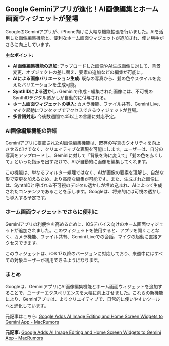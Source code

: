 ## Google Geminiアプリが進化！AI画像編集とホーム画面ウィジェットが登場

GoogleのGeminiアプリが、iPhone向けに大幅な機能拡張を行いました。AIを活用した画像編集機能と、便利なホーム画面ウィジェットが追加され、使い勝手がさらに向上しています。

**主なポイント:**

* **AI画像編集機能の追加:** アップロードした画像やAI生成画像に対して、背景変更、オブジェクトの差し替え、要素の追加などの編集が可能に。
* **AIによる画像バリエーション生成:** 既存の写真から、髪の色やスタイルを変えたバリエーションを生成可能。
* **SynthIDによる透かし:** Geminiで作成・編集された画像には、不可視のSynthIDデジタル透かしが自動的に付与される。
* **ホーム画面ウィジェットの導入:** カメラ機能、ファイル共有、Gemini Live、マイク起動にワンタップでアクセスできるウィジェットが登場。
* **多言語対応:** 今後数週間で45以上の言語に対応予定。

### AI画像編集機能の詳細

Geminiアプリに搭載されたAI画像編集機能は、既存の写真のクオリティを向上させるだけでなく、クリエイティブな表現を可能にします。ユーザーは、自分の写真をアップロードし、Geminiに対して「背景を海に変えて」「髪の色を赤くして」といった指示を出すだけで、AIが自動的に画像を編集してくれます。

この機能は、単なるフィルター処理ではなく、AIが画像の要素を理解し、自然な形で変更を加えるため、より高度な編集が可能です。また、生成された画像には、SynthIDと呼ばれる不可視のデジタル透かしが埋め込まれ、AIによって生成されたコンテンツであることを示します。Googleは、将来的には可視の透かしも導入する予定です。

### ホーム画面ウィジェットでさらに便利に

Geminiアプリの利便性を高めるために、iOSデバイス向けのホーム画面ウィジェットが追加されました。このウィジェットを使用すると、アプリを開くことなく、カメラ機能、ファイル共有、Gemini Liveでの会話、マイクの起動に直接アクセスできます。

このウィジェットは、iOS 17以降のバージョンに対応しており、来週中にはすべての対象ユーザーが利用できるようになります。

### まとめ

Googleは、GeminiアプリにAI画像編集機能とホーム画面ウィジェットを追加することで、ユーザーエクスペリエンスを大幅に向上させました。これらの新機能により、Geminiアプリは、よりクリエイティブで、日常的に使いやすいツールへと進化しています。

元記事はこちら: [Google Adds AI Image Editing and Home Screen Widgets to Gemini App - MacRumors](https://www.macrumors.com/2025/05/01/google-gemini-app-ai-image-editing-widgets/)


**元記事:** [Google Adds AI Image Editing and Home Screen Widgets to Gemini App - MacRumors](https://www.macrumors.com/2025/05/01/google-adds-ai-image-editing-gemini-app/)